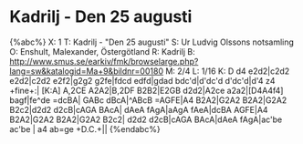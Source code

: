 # Kadrilj - Den 25 augusti

{%abc%}
X: 1
T: Kadrilj - "Den 25 augusti"
S: Ur Ludvig Olssons notsamling
O: Enshult, Malexander, Östergötland
R: Kadrilj
B: http://www.smus.se/earkiv/fmk/browselarge.php?lang=sw&katalogid=Ma+9&bildnr=00180
M: 2/4
L: 1/16
K: D
d4 e2d2|c2d2 e2d2|c2d2 e2f2|g2g2 g2fe|fdcd edfd|gdad bdc'd|d'dc'd d'dc'd|d'4 z4 +fine+:|
[K:A] A,2CE A2A2|B,2DF B2B2|E2GB d2d2|A2ce a2a2|[D4A4f4] bagf|fe^de =dcBA|
GABc dBcA|^ABcB =AGFE|A4 B2A2|G2A2 B2A2|G2A2 B2c2|d2d2 d2cB|cAGA BAcA|
dAeA fAgA|aAgA fAeA|dcBA AGFE|A4 B2A2|G2A2 B2A2|G2A2 B2c2|
d2d2 d2cB|cAGA BAcA|dAeA fAgA|ac'be ac'be | a4 ab=ge +D.C.+||
{%endabc%}
